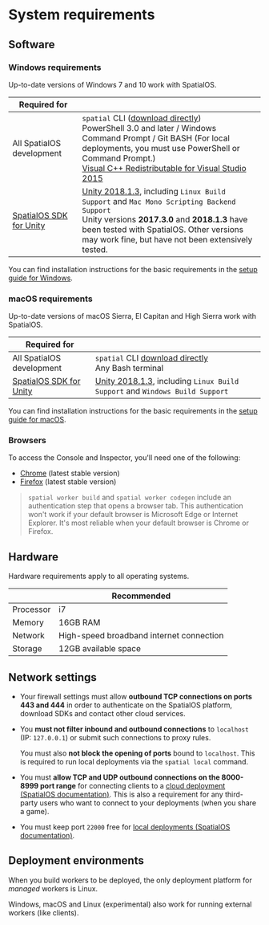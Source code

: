 # System requirements

## Software

### Windows requirements

Up-to-date versions of Windows 7 and 10 work with SpatialOS.

| Required for | |
| --- | --- |
| All SpatialOS development | `spatial` CLI ([download directly](setup/win.md#2-set-up-the-spatialos-cli)) <br> PowerShell 3.0 and later / Windows Command Prompt / Git BASH (For local deployments, you must use PowerShell or Command Prompt.) <br> [Visual C++ Redistributable for Visual Studio 2015](https://www.microsoft.com/en-gb/download/details.aspx?id=48145) |
| [SpatialOS SDK for Unity](../introduction.md) | [Unity 2018.1.3](https://unity3d.com/get-unity/download/archive), including `Linux Build Support` and `Mac Mono Scripting Backend Support` <br> Unity versions **2017.3.0** and **2018.1.3** have been tested with SpatialOS. Other versions may work fine, but have not been extensively tested. |

You can find installation instructions for the basic requirements in the [setup guide for Windows](setup/win.md).

### macOS requirements

Up-to-date versions of macOS Sierra, El Capitan and High Sierra  work with SpatialOS.

| Required for | |
| --- | --- |
| All SpatialOS development | `spatial` CLI [download directly](setup/mac.md#2-set-up-the-spatialos-cli) <br> Any Bash terminal |
| [SpatialOS SDK for Unity](../introduction.md) | [Unity 2018.1.3](https://unity3d.com/get-unity/download/archive), including `Linux Build Support` and `Windows Build Support` |

You can find installation instructions for the basic requirements in the [setup guide for macOS](setup/mac.md).

### Browsers

To access the Console and Inspector, you'll need one of the following:

* [Chrome](https://www.google.com/chrome/browser/desktop/) (latest stable version)
* [Firefox](https://www.mozilla.org/en-GB/firefox/new/) (latest stable version)

>`spatial worker build` and `spatial worker codegen` include an authentication step that opens a browser tab.
This authentication won't work if your default browser is Microsoft Edge or Internet Explorer.
It's most reliable when your default browser is Chrome or Firefox.

## Hardware

Hardware requirements apply to all operating systems.

| | Recommended |
| --- | --- |
| Processor | i7 |
| Memory | 16GB RAM |
| Network | High-speed broadband internet connection |
| Storage | 12GB available space |

## Network settings

* Your firewall settings must allow **outbound TCP connections on ports 443 and 444** in order to authenticate on the
SpatialOS platform, download SDKs and contact other cloud services.

* You **must not filter inbound and outbound connections** to `localhost` (IP: `127.0.0.1`) or submit such connections to
proxy rules.

    You must also **not block the opening of ports** bound to `localhost`. This is required to run local
    deployments via the `spatial local` command.

* You must **allow TCP and UDP outbound connections on the 8000-8999 port range** for connecting clients to a
[cloud deployment (SpatialOS documentation)](https://docs.improbable.io/reference/13.0/shared/glossary#cloud-deployment). This is also a requirement for any third-party users who want to connect to your deployments (when you share a game).
* You must keep port `22000` free for [local deployments (SpatialOS documentation)](https://docs.improbable.io/reference/13.0/shared/glossary#local-deployment).

## Deployment environments

When you build workers to be deployed, the only deployment platform for *managed* workers is Linux.

Windows, macOS and Linux (experimental) also work for running external workers (like clients).
